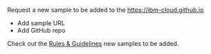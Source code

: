 Request a new sample to be added to the https://ibm-cloud.github.io 

- Add sample URL 
- Add GitHub repo 

Check out the [Rules & Guidelines](https://github.com/IBM-Cloud/IBM-Cloud.github.io/blob/master/README.md) new samples to be added.